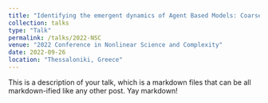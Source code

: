 ```yaml
---
title: "Identifying the emergent dynamics of Agent Based Models: Coarse-scale Integro-PDEs from fine scale simulations"
collection: talks
type: "Talk"
permalink: /talks/2022-NSC
venue: "2022 Conference in Nonlinear Science and Complexity"
date: 2022-09-26
location: "Thessaloniki, Greece"
---
```


This is a description of your talk, which is a markdown files that can be all markdown-ified like any other post. Yay markdown!
